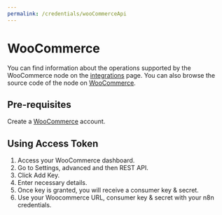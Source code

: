 ```yaml
---
permalink: /credentials/wooCommerceApi
---
```


# WooCommerce
You can find information about the operations supported by the WooCommerce node on the [integrations](https://n8n.io/integrations/n8n-nodes-base.wooCommerce) page. You can also browse the source code of the node on [WooCommerce](https://github.com/n8n-io/n8n/tree/master/packages/nodes-base/nodes/WooCommerce).


## Pre-requisites

Create a [WooCommerce](https://woocommerce.com/) account.

## Using Access Token

1. Access your WooCommerce dashboard.
2. Go to Settings, advanced and then REST API.
3. Click Add Key.
4. Enter necessary details.
5. Once key is granted, you will receive a consumer key & secret.
6. Use your Woocommerce URL, consumer key & secret with your n8n credentials.












